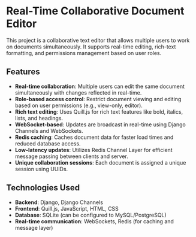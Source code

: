 # Real-Time Collaborative Document Editor

This project is a collaborative text editor that allows multiple users to work on documents simultaneously. It supports real-time editing, rich-text formatting, and permissions management based on user roles.

## Features

- **Real-time collaboration**: Multiple users can edit the same document simultaneously with changes reflected in real-time.
- **Role-based access control**: Restrict document viewing and editing based on user permissions (e.g., view-only, editor).
- **Rich text editing**: Uses Quill.js for rich text features like bold, italics, lists, and headings.
- **WebSocket-based**: Updates are broadcast in real-time using Django Channels and WebSockets.
- **Redis caching**: Caches document data for faster load times and reduced database access.
- **Low-latency updates**: Utilizes Redis Channel Layer for efficient message passing between clients and server.
- **Unique collaboration sessions**: Each document is assigned a unique session using UUIDs.

## Technologies Used

- **Backend**: Django, Django Channels
- **Frontend**: Quill.js, JavaScript, HTML, CSS
- **Database**: SQLite (can be configured to MySQL/PostgreSQL)
- **Real-time communication**: WebSockets, Redis (for caching and message layer)

